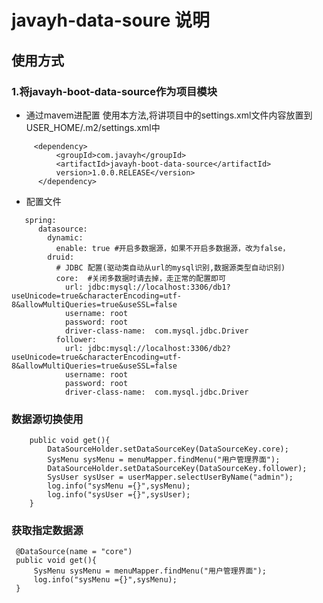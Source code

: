 # javayh-data-soure 说明

## 使用方式
### 1.将javayh-boot-data-source作为项目模块
- 通过mavem进配置
使用本方法,将讲项目中的settings.xml文件内容放置到USER_HOME/.m2/settings.xml中

````
     <dependency>
          <groupId>com.javayh</groupId>
          <artifactId>javayh-boot-data-source</artifactId>
          version>1.0.0.RELEASE</version>
      </dependency>
````
- 配置文件
````
   spring:
      datasource:
        dynamic:
          enable: true #开启多数据源，如果不开启多数据源，改为false，
        druid:
          # JDBC 配置(驱动类自动从url的mysql识别,数据源类型自动识别)
          core:  #关闭多数据时请去掉，走正常的配置即可
            url: jdbc:mysql://localhost:3306/db1?useUnicode=true&characterEncoding=utf-8&allowMultiQueries=true&useSSL=false
            username: root
            password: root
            driver-class-name:  com.mysql.jdbc.Driver
          follower:
            url: jdbc:mysql://localhost:3306/db2?useUnicode=true&characterEncoding=utf-8&allowMultiQueries=true&useSSL=false
            username: root
            password: root
            driver-class-name:  com.mysql.jdbc.Driver
````
 
### 数据源切换使用

        public void get(){
            DataSourceHolder.setDataSourceKey(DataSourceKey.core);
            SysMenu sysMenu = menuMapper.findMenu("用户管理界面");
            DataSourceHolder.setDataSourceKey(DataSourceKey.follower);
            SysUser sysUser = userMapper.selectUserByName("admin");
            log.info("sysMenu ={}",sysMenu);
            log.info("sysUser ={}",sysUser);
        }
        
### 获取指定数据源

     @DataSource(name = "core")
     public void get(){
         SysMenu sysMenu = menuMapper.findMenu("用户管理界面");
         log.info("sysMenu ={}",sysMenu);
     }         

